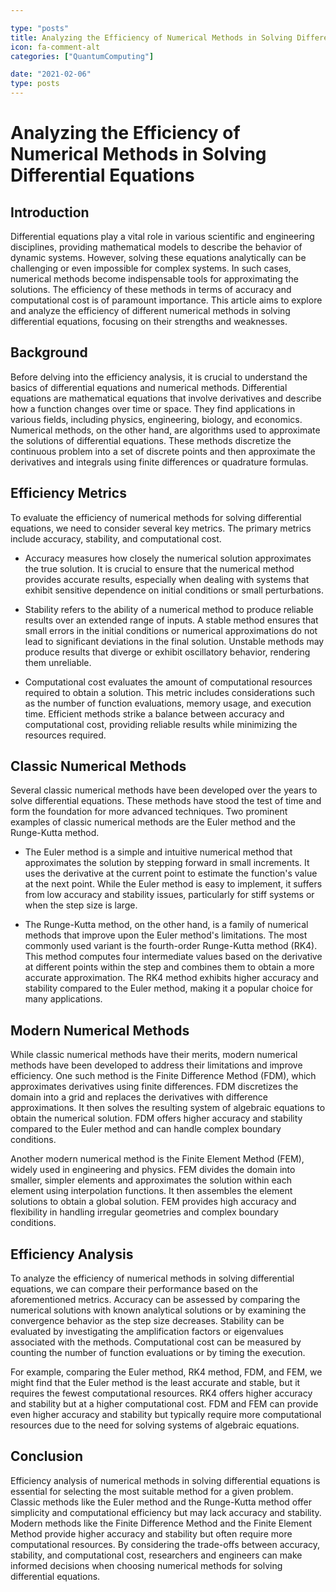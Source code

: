 ```yaml
---

type: "posts"
title: Analyzing the Efficiency of Numerical Methods in Solving Differential Equations
icon: fa-comment-alt
categories: ["QuantumComputing"]

date: "2021-02-06"
type: posts
---
```





# Analyzing the Efficiency of Numerical Methods in Solving Differential Equations

## Introduction

Differential equations play a vital role in various scientific and engineering disciplines, providing mathematical models to describe the behavior of dynamic systems. However, solving these equations analytically can be challenging or even impossible for complex systems. In such cases, numerical methods become indispensable tools for approximating the solutions. The efficiency of these methods in terms of accuracy and computational cost is of paramount importance. This article aims to explore and analyze the efficiency of different numerical methods in solving differential equations, focusing on their strengths and weaknesses.

## Background

Before delving into the efficiency analysis, it is crucial to understand the basics of differential equations and numerical methods. Differential equations are mathematical equations that involve derivatives and describe how a function changes over time or space. They find applications in various fields, including physics, engineering, biology, and economics. Numerical methods, on the other hand, are algorithms used to approximate the solutions of differential equations. These methods discretize the continuous problem into a set of discrete points and then approximate the derivatives and integrals using finite differences or quadrature formulas.

## Efficiency Metrics

To evaluate the efficiency of numerical methods for solving differential equations, we need to consider several key metrics. The primary metrics include accuracy, stability, and computational cost.

- Accuracy measures how closely the numerical solution approximates the true solution. It is crucial to ensure that the numerical method provides accurate results, especially when dealing with systems that exhibit sensitive dependence on initial conditions or small perturbations.

- Stability refers to the ability of a numerical method to produce reliable results over an extended range of inputs. A stable method ensures that small errors in the initial conditions or numerical approximations do not lead to significant deviations in the final solution. Unstable methods may produce results that diverge or exhibit oscillatory behavior, rendering them unreliable.

- Computational cost evaluates the amount of computational resources required to obtain a solution. This metric includes considerations such as the number of function evaluations, memory usage, and execution time. Efficient methods strike a balance between accuracy and computational cost, providing reliable results while minimizing the resources required.

## Classic Numerical Methods

Several classic numerical methods have been developed over the years to solve differential equations. These methods have stood the test of time and form the foundation for more advanced techniques. Two prominent examples of classic numerical methods are the Euler method and the Runge-Kutta method.

- The Euler method is a simple and intuitive numerical method that approximates the solution by stepping forward in small increments. It uses the derivative at the current point to estimate the function's value at the next point. While the Euler method is easy to implement, it suffers from low accuracy and stability issues, particularly for stiff systems or when the step size is large.

- The Runge-Kutta method, on the other hand, is a family of numerical methods that improve upon the Euler method's limitations. The most commonly used variant is the fourth-order Runge-Kutta method (RK4). This method computes four intermediate values based on the derivative at different points within the step and combines them to obtain a more accurate approximation. The RK4 method exhibits higher accuracy and stability compared to the Euler method, making it a popular choice for many applications.

## Modern Numerical Methods

While classic numerical methods have their merits, modern numerical methods have been developed to address their limitations and improve efficiency. One such method is the Finite Difference Method (FDM), which approximates derivatives using finite differences. FDM discretizes the domain into a grid and replaces the derivatives with difference approximations. It then solves the resulting system of algebraic equations to obtain the numerical solution. FDM offers higher accuracy and stability compared to the Euler method and can handle complex boundary conditions.

Another modern numerical method is the Finite Element Method (FEM), widely used in engineering and physics. FEM divides the domain into smaller, simpler elements and approximates the solution within each element using interpolation functions. It then assembles the element solutions to obtain a global solution. FEM provides high accuracy and flexibility in handling irregular geometries and complex boundary conditions.

## Efficiency Analysis

To analyze the efficiency of numerical methods in solving differential equations, we can compare their performance based on the aforementioned metrics. Accuracy can be assessed by comparing the numerical solutions with known analytical solutions or by examining the convergence behavior as the step size decreases. Stability can be evaluated by investigating the amplification factors or eigenvalues associated with the methods. Computational cost can be measured by counting the number of function evaluations or by timing the execution.

For example, comparing the Euler method, RK4 method, FDM, and FEM, we might find that the Euler method is the least accurate and stable, but it requires the fewest computational resources. RK4 offers higher accuracy and stability but at a higher computational cost. FDM and FEM can provide even higher accuracy and stability but typically require more computational resources due to the need for solving systems of algebraic equations.

## Conclusion

Efficiency analysis of numerical methods in solving differential equations is essential for selecting the most suitable method for a given problem. Classic methods like the Euler method and the Runge-Kutta method offer simplicity and computational efficiency but may lack accuracy and stability. Modern methods like the Finite Difference Method and the Finite Element Method provide higher accuracy and stability but often require more computational resources. By considering the trade-offs between accuracy, stability, and computational cost, researchers and engineers can make informed decisions when choosing numerical methods for solving differential equations.